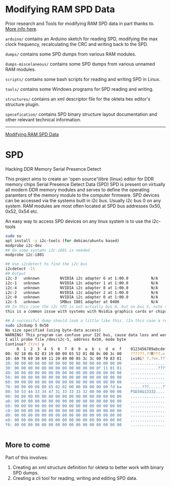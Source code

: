 # Modifying RAM SPD Data

Prior research and Tools for modifying RAM SPD data in part thanks to. [More info here](http://blog.zakkemble.co.uk/modifying-ram-spd-data/).

`arduino/` contains an Arduino sketch for reading SPD, modifying the max clock frequency, recalculating the CRC and writing back to the SPD.

`dumps/` contains some SPD dumps from various RAM modules.

`dumps-miscelaneous/` contains some SPD dumps from various unnamed RAM modules.

`scripts/` contains some bash scripts for reading and writing SPD in Linux.

`tools/` contains some Windows programs for SPD reading and writing.

`structures/` contains an xml descriptor file for the okteta hex editor's structure plugin.

`specefication/` contains SPD binary structure layout documentation and other relevant technical information.

--------

[Modifying RAM SPD Data](http://blog.zakkemble.co.uk/modifying-ram-spd-data/)

# SPD
Hacking DDR Memory Serial Presence Detect

This project aims to create an 'open source'\libre (linux) editor for DDR memory chips Serial Presence Detect Data (SPD)
SPD is present on virtually all modern DDR memory modules and serves to define the operating paramters of the memory module to the computer firmware.
SPD devices can be accessed via the systems built in i2c bus.
Usually i2c bus 0 on any system.
RAM modules are most often located at SPD bus addresses 0x50, 0x52, 0x54 etc.

An easy way to access SPD devices on any linux system is to use the i2c-tools

```bash
sudo su
apt install -y i2c-tools (for debian/ubuntu based)
modprobe i2c-dev 
## On some systems i2c-i801 is needed
modprobe i2c-i801

## Use i2cdetect to find the i2c bus
i2cdetect -lt
## Output
i2c-3   unknown         NVIDIA i2c adapter 6 at 1:00.0          N/A
i2c-1   unknown         NVIDIA i2c adapter 1 at 1:00.0          N/A
i2c-4   unknown         NVIDIA i2c adapter 8 at 1:00.0          N/A
i2c-2   unknown         NVIDIA i2c adapter 2 at 1:00.0          N/A
i2c-0   unknown         NVIDIA i2c adapter 0 at 1:00.0          N/A
i2c-5   unknown         SMBus I801 adapter at 0400              N/A
## In this case the i2c SPD is not actually bus 0, but on bus 5, note that the i801 module was loaded
this is a common issue with systems with Nvidia graphics cards or chipsets.

## A successful dump should look a little like this. (In this case a rubbish DDR3-1333 (PC3-10600) RAM module.
sudo i2cdump 5 0x50                                                                                                                                                                                                           
No size specified (using byte-data access)                                                                                                                                                                                                   
WARNING! This program can confuse your I2C bus, cause data loss and worse!                                                                                                                                                                   
I will probe file /dev/i2c-5, address 0x50, mode byte                                                                                                                                                                                        
Continue? [Y/n] y                                                                                                                                                                                                                            
     0  1  2  3  4  5  6  7  8  9  a  b  c  d  e  f    0123456789abcdef
00: 92 10 0b 02 03 19 00 09 03 52 01 08 0c 00 3c 00    ??????.??R???.<.                                                                                                                                                                      
10: 69 78 69 30 69 11 20 89 00 05 3c 3c 00 f0 83 01    ixi0i? ?.?<<.???                                                                                                                                                                      
20: 00 00 00 00 00 00 00 00 00 00 00 00 00 00 00 00    ................                                                                                                                                                                      
30: 00 00 00 00 00 00 00 00 00 00 00 00 0f 11 01 01    ............????                                                                                                                                                                      
40: 00 00 00 00 00 00 00 00 00 00 00 00 00 00 00 00    ................
50: 00 00 00 00 00 00 00 00 00 00 00 00 00 00 00 00    ................
60: 00 00 00 00 00 00 00 00 00 00 00 00 00 00 00 00    ................
70: 00 00 00 00 00 85 02 02 00 00 00 00 00 00 fd ba    .....???......??
80: 50 53 44 33 34 47 31 33 33 33 32 00 00 00 00 00    PSD34G13332.....
90: 00 00 00 00 00 00 00 00 00 00 00 00 00 00 00 00    ................
a0: 00 00 00 00 00 00 00 00 00 00 00 00 00 00 00 00    ................
b0: 00 00 00 00 00 00 00 00 00 00 00 00 00 00 00 00    ................
c0: 00 00 00 00 00 00 00 00 00 00 00 00 00 00 00 00    ................
d0: 00 00 00 00 00 00 00 00 00 00 00 00 00 00 00 00    ................
e0: 00 00 00 00 00 00 00 00 00 00 00 00 00 00 00 00    ................
f0: 00 00 00 00 00 00 00 00 00 00 00 00 00 00 00 00    ................



```

## More to come


Part of this involves:

1. Creating an xml structure definition for okteta to better work with binary SPD dumps.
2. Creating a cli tool for reading, writing and editing SPD data.
